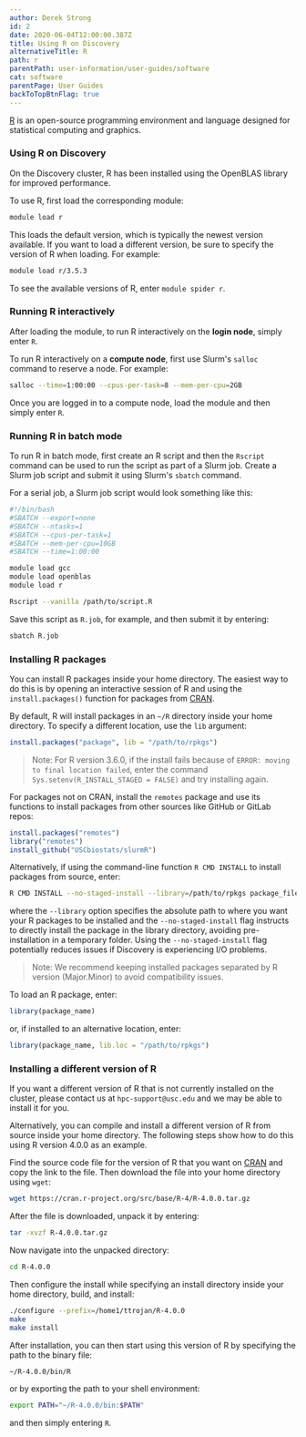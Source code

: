 ```yaml
---
author: Derek Strong
id: 2
date: 2020-06-04T12:00:00.387Z
title: Using R on Discovery
alternativeTitle: R
path: r
parentPath: user-information/user-guides/software
cat: software
parentPage: User Guides
backToTopBtnFlag: true
---
```


[R](https://www.r-project.org) is an open-source programming environment and language designed for statistical computing and graphics.

### Using R on Discovery

On the Discovery cluster, R has been installed using the OpenBLAS library for improved performance.

To use R, first load the corresponding module:

```sh
module load r
```

This loads the default version, which is typically the newest version available. If you want to load a different version, be sure to specify the version of R when loading. For example:

```sh
module load r/3.5.3
```

To see the available versions of R, enter `module spider r`.


### Running R interactively

After loading the module, to run R interactively on the **login node**, simply enter `R`.

To run R interactively on a **compute node**, first use Slurm's `salloc` command to reserve a node. For example:

```sh
salloc --time=1:00:00 --cpus-per-task=8 --mem-per-cpu=2GB
```

Once you are logged in to a compute node, load the module and then simply enter `R`.


### Running R in batch mode

To run R in batch mode, first create an R script and then the `Rscript` command can be used to run the script as part of a Slurm job. Create a Slurm job script and submit it using Slurm's `sbatch` command.

For a serial job, a Slurm job script would look something like this:

```sh
#!/bin/bash
#SBATCH --export=none
#SBATCH --ntasks=1
#SBATCH --cpus-per-task=1
#SBATCH --mem-per-cpu=10GB
#SBATCH --time=1:00:00

module load gcc
module load openblas
module load r

Rscript --vanilla /path/to/script.R
```

Save this script as `R.job`, for example, and then submit it by entering:

```sh
sbatch R.job
```

### Installing R packages

You can install R packages inside your home directory. The easiest way to do this is by opening an interactive session of R and using the `install.packages()` function for packages from [CRAN](https://cran.r-project.org/).

By default, R will install packages in an `~/R` directory inside your home directory. To specify a different location, use the `lib` argument:

```r
install.packages("package", lib = "/path/to/rpkgs")
```

> Note: For R version 3.6.0, if the install fails because of `ERROR: moving to final location failed`, enter the command `Sys.setenv(R_INSTALL_STAGED = FALSE)` and try installing again.

For packages not on CRAN, install the `remotes` package and use its functions to install packages from other sources like GitHub or GitLab repos:

```r
install.packages("remotes")
library("remotes")
install_github("USCbiostats/slurmR")
```

Alternatively, if using the command-line function `R CMD INSTALL` to install packages from source, enter:

```sh
R CMD INSTALL --no-staged-install --library=/path/to/rpkgs package_file.tar.gz
```

where the `--library` option specifies the absolute path to where you want your R packages to be installed and the `--no-staged-install` flag instructs to directly install the package in the library directory, avoiding pre-installation in a temporary folder. Using the `--no-staged-install` flag potentially reduces issues if Discovery is experiencing I/O problems.

> Note: We recommend keeping installed packages separated by R version (Major.Minor) to avoid compatibility issues.

To load an R package, enter:

```r
library(package_name)
```

or, if installed to an alternative location, enter:

```r
library(package_name, lib.loc = "/path/to/rpkgs")
```

### Installing a different version of R

If you want a different version of R that is not currently installed on the cluster, please contact us at `hpc-support@usc.edu` and we may be able to install it for you.

Alternatively, you can compile and install a different version of R from source inside your home directory. The following steps show how to do this using R version 4.0.0 as an example.

Find the source code file for the version of R that you want on [CRAN](https://cran.r-project.org/) and copy the link to the file. Then download the file into your home directory using `wget`:

```sh
wget https://cran.r-project.org/src/base/R-4/R-4.0.0.tar.gz
```

After the file is downloaded, unpack it by entering:

```sh
tar -xvzf R-4.0.0.tar.gz
```

Now navigate into the unpacked directory:

```sh
cd R-4.0.0
```

Then configure the install while specifying an install directory inside your home directory, build, and install:

```sh
./configure --prefix=/home1/ttrojan/R-4.0.0
make
make install
```

After installation, you can then start using this version of R by specifying the path to the binary file:

```sh
~/R-4.0.0/bin/R
```

or by exporting the path to your shell environment:

```sh
export PATH="~/R-4.0.0/bin:$PATH"
```

and then simply entering `R`.

